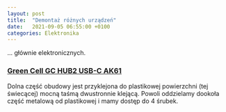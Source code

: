 ```yaml
---
layout: post
title:  "Demontaż różnych urządzeń"
date:   2021-09-05 06:55:00 +0100
categories: Elektronika
---
```


... głównie elektronicznych.


### [Green Cell GC HUB2 USB-C AK61](https://greencell.global/pl/huby-usb-c/2365-adapter-przej-ciowka-hub-usb-c-green-cell-6w1-usb-3-0-hdmi-ethernet-usb-c-do-apple-macbook-dell-xps-asus-zenbook-i-innych.html)

Dolna część obudowy jest przyklejona do plastikowej powierzchni (tej świecącej) mocną taśmą dwustronnie klejącą. 
Powoli oddzielamy dookoła część metalową od plastikowej i mamy dostęp do 4 śrubek.